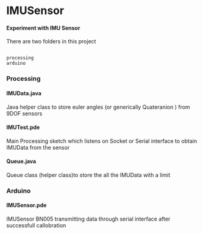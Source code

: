 # IMUSensor


#### Experiment with IMU Sensor 

There are two folders in this project 

````

processing 
arduino 

````


### Processing 

####  IMUData.java	

Java helper class to store euler angles (or generically Quateranion ) from 9DOF sensors 


#### IMUTest.pde	

Main Processing sketch which listens on Socket or Serial interface to obtain IMUData from the sensor 

#### Queue.java
Queue class (helper class)to store the all the IMUData with a limit



### Arduino 

#### IMUSensor.pde 

IMUSensor BN005 transmitting data through serial interface after successfull callobration 







